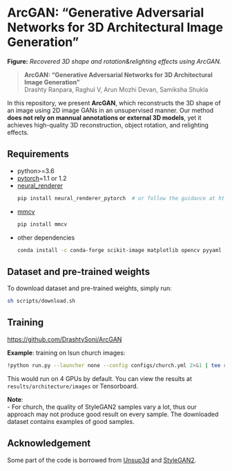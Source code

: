 # ArcGAN: “Generative Adversarial Networks for 3D Architectural Image Generation”

**Figure:** *Recovered 3D shape and rotation&relighting effects using ArcGAN.*

> **ArcGAN: “Generative Adversarial Networks for 3D Architectural Image Generation”** <br>
> Drashty Ranpara, Raghul V, Arun Mozhi Devan, Samiksha Shukla <br>

In this repository, we present **ArcGAN**, which reconstructs the 3D shape of an image using 2D image GANs in an unsupervised manner.
Our method **does not rely on mannual annotations or external 3D models**, yet it achieves high-quality 3D reconstruction, object rotation, and relighting effects.

## Requirements

* python>=3.6
* [pytorch](https://pytorch.org/)=1.1 or 1.2
* [neural_renderer](https://github.com/daniilidis-group/neural_renderer)
    ```sh
    pip install neural_renderer_pytorch  # or follow the guidance at https://github.com/elliottwu/unsup3d
    ```
* [mmcv](https://github.com/open-mmlab/mmcv)
    ```sh
    pip install mmcv
    ```
* other dependencies
    ```sh
    conda install -c conda-forge scikit-image matplotlib opencv pyyaml tensorboardX
    ```

## Dataset and pre-trained weights

To download dataset and pre-trained weights, simply run:
```sh
sh scripts/download.sh
```

## Training
https://github.com/DrashtySoni/ArcGAN

**Example**: training on lsun church images:
```sh
!python run.py --launcher none --config configs/church.yml 2>&1 | tee results/architecture/log.txt
```
This would run on 4 GPUs by default. You can view the results at `results/architecture/images` or Tensorboard.

**Note**:  
\- For church, the quality of StyleGAN2 samples vary a lot, thus our approach may not produce good result on every sample. The downloaded dataset contains examples of good samples.

## Acknowledgement

Some part of the code is borrowed from [Unsup3d](https://github.com/elliottwu/unsup3d) and [StyleGAN2](https://github.com/rosinality/stylegan2-pytorch).

